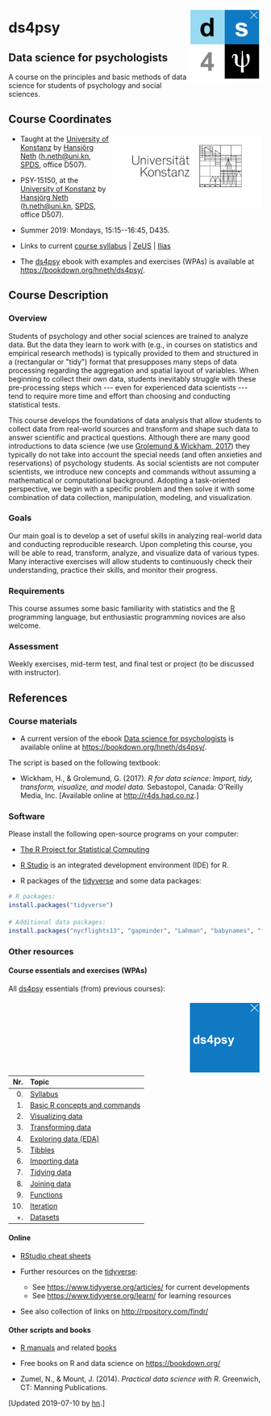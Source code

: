 
<!-- README.md is generated from README.Rmd. Please edit THIS (Rmd) file. -->
<!-- ds4psy logo 1: -->
<a href="https://bookdown.org/hneth/ds4psy/"> <img src = "./images/logo/logo_200_bwg.png" alt = "ds4psy" width = "110px" align = "right" style = "width: 150px; float: right; border:11;"/> </a>

ds4psy
======

Data science for psychologists
------------------------------

A course on the principles and basic methods of data science for students of psychology and social sciences.

Course Coordinates
------------------

<!-- uni.kn logo, but link to SPDS: -->
<!-- ![](./inst/images/uniKn_logo.png) -->
<a href="https://www.spds.uni-konstanz.de/"> <img src = "./inst/images/uniKn_logo.png" alt = "spds.uni.kn" width = "300px" align = "right" style = "width: 300px; float: right; border:20;"/> </a>

-   Taught at the [University of Konstanz](https://www.uni-konstanz.de/) by [Hansjörg Neth](https://neth.de/) (<h.neth@uni.kn>, [SPDS](https://www.spds.uni-konstanz.de/), office D507).

-   PSY-15150, at the [University of Konstanz](https://www.uni-konstanz.de/) by [Hansjörg Neth](https://neth.de/) (<h.neth@uni.kn>, [SPDS](https://www.spds.uni-konstanz.de/), office D507).
-   Summer 2019: Mondays, 15:15--16:45, D435.
-   Links to current [course syllabus](http://rpository.com/ds4psy/) | [ZeUS](https://zeus.uni-konstanz.de:443/hioserver/pages/startFlow.xhtml?_flowId=detailView-flow&unitId=5101&periodId=179&navigationPosition=hisinoneLehrorganisation,examEventOverviewOwn) | [Ilias](https://ilias.uni-konstanz.de/ilias/goto_ilias_uni_crs_863036.html)
-   The [ds4psy](https://bookdown.org/hneth/ds4psy/) ebook with examples and exercises (WPAs) is available at <https://bookdown.org/hneth/ds4psy/>.

<!-- 

* Spring/summer 2018: Mondays, 13:30-15:00, C511 (from 2018.04.16 to 2018.07.16) 
* Links to [ZeUS](https://zeus.uni-konstanz.de:443/hioserver/pages/startFlow.xhtml?_flowId=showEvent-flow&unitId=5101&termYear=2018&termTypeValueId=1&navigationPosition=hisinoneLehrorganisation,examEventOverviewOwn) and [Ilias](https://ilias.uni-konstanz.de/ilias/goto_ilias_uni_crs_758039.html)

* Winter/spring 2019: Mondays, 13:30-15:00, C511 (from 2018.10.22 to 2019.02.11) 
* Links to current [course syllabus](http://rpository.com/ds4psy/) | [ZeUS](https://zeus.uni-konstanz.de/hioserver/pages/startFlow.xhtml?_flowId=detailView-flow&unitId=5101&periodId=78&navigationPosition=hisinoneLehrorganisation,examEventOverviewOwn) |  [Ilias](https://ilias.uni-konstanz.de/ilias/goto_ilias_uni_crs_809936.html) 

-->
Course Description
------------------

### Overview

Students of psychology and other social sciences are trained to analyze data. But the data they learn to work with (e.g., in courses on statistics and empirical research methods) is typically provided to them and structured in a (rectangular or "tidy") format that presupposes many steps of data processing regarding the aggregation and spatial layout of variables. When beginning to collect their own data, students inevitably struggle with these pre-processing steps which --- even for experienced data scientists --- tend to require more time and effort than choosing and conducting statistical tests.

This course develops the foundations of data analysis that allow students to collect data from real-world sources and transform and shape such data to answer scientific and practical questions. Although there are many good introductions to data science (we use [Grolemund & Wickham, 2017](http://r4ds.had.co.nz/)) they typically do not take into account the special needs (and often anxieties and reservations) of psychology students. As social scientists are not computer scientists, we introduce new concepts and commands without assuming a mathematical or computational background. Adopting a task-oriented perspective, we begin with a specific problem and then solve it with some combination of data collection, manipulation, modeling, and visualization.

### Goals

Our main goal is to develop a set of useful skills in analyzing real-world data and conducting reproducible research. Upon completing this course, you will be able to read, transform, analyze, and visualize data of various types. Many interactive exercises will allow students to continuously check their understanding, practice their skills, and monitor their progress.

### Requirements

This course assumes some basic familiarity with statistics and the [R](http://www.r-project.org/) programming language, but enthusiastic programming novices are also welcome.

### Assessment

Weekly exercises, mid-term test, and final test or project (to be discussed with instructor).

References
----------

### Course materials

-   A current version of the ebook [Data science for psychologists](https://bookdown.org/hneth/ds4psy/) is available online at
    <https://bookdown.org/hneth/ds4psy/>.

The script is based on the following textbook:

-   Wickham, H., & Grolemund, G. (2017). *R for data science: Import, tidy, transform, visualize, and model data.* Sebastopol, Canada: O'Reilly Media, Inc. \[Available online at <http://r4ds.had.co.nz>.\]

### Software

Please install the following open-source programs on your computer:

-   [The R Project for Statistical Computing](http://www.r-project.org/)

-   [R Studio](http://www.rstudio.com/) is an integrated development environment (IDE) for R.

-   R packages of the [tidyverse](https://www.tidyverse.org/) and some data packages:

``` r
# R packages:
install.packages("tidyverse")

# Additional data packages:
install.packages("nycflights13", "gapminder", "Lahman", "babynames", "fueleconomy")
```

### Other resources

#### Course essentials and exercises (WPAs)

<!-- Table with links: -->
All [ds4psy](http://rpository.com/ds4psy/) essentials (from) previous courses):

<!-- ds4psy logo: -->
<a href="https://bookdown.org/hneth/ds4psy/"> <img src = "./images/logo/ds4psy_150_left.png" alt = "ds4psy" width = "110px" align = "right" style = "width: 150px; float: right; border:11;"/> </a>

|  Nr.| Topic                                                                               |
|----:|:------------------------------------------------------------------------------------|
|   0.| [Syllabus](http://rpository.com/ds4psy/)                                            |
|   1.| [Basic R concepts and commands](http://rpository.com/ds4psy/essentials/basics.html) |
|   2.| [Visualizing data](http://rpository.com/ds4psy/essentials/visualize.html)           |
|   3.| [Transforming data](http://rpository.com/ds4psy/essentials/transform.html)          |
|   4.| [Exploring data (EDA)](http://rpository.com/ds4psy/essentials/explore.html)         |
|   5.| [Tibbles](http://rpository.com/ds4psy/essentials/tibbles.html)                      |
|   6.| [Importing data](http://rpository.com/ds4psy/essentials/import.html)                |
|   7.| [Tidying data](http://rpository.com/ds4psy/essentials/tidy.html)                    |
|   8.| [Joining data](http://rpository.com/ds4psy/essentials/join.html)                    |
|   9.| [Functions](http://rpository.com/ds4psy/essentials/function.html)                   |
|  10.| [Iteration](http://rpository.com/ds4psy/essentials/iteration.html)                  |
|   +.| [Datasets](http://rpository.com/ds4psy/essentials/datasets.html)                    |

<!--
Nr. | Topic       |
---:|:------------| 
0.  | [Syllabus](http://rpository.com/ds4psy/) | 
1.  | [Basic R concepts and commands](http://rpository.com/ds4psy/essentials/basics.html) | 
2.  | [Visualizing data](http://rpository.com/ds4psy/essentials/visualize.html) | 
3.  | [Transforming data](http://rpository.com/ds4psy/essentials/transform.html) |
4.  | [Exploring data (EDA)](http://rpository.com/ds4psy/essentials/explore.html) | 
5.  | [Tibbles](http://rpository.com/ds4psy/essentials/tibbles.html) |
6.  | [Importing data](http://rpository.com/ds4psy/essentials/import.html) |
7.  | [Tidying data](http://rpository.com/ds4psy/essentials/tidy.html) |
8.  | [Joining data](http://rpository.com/ds4psy/essentials/join.html) |
9.  | [Functions](http://rpository.com/ds4psy/essentials/function.html) |
10. | [Iteration](http://rpository.com/ds4psy/essentials/iteration.html) |
+.  | [Datasets](http://rpository.com/ds4psy/essentials/datasets.html) | 
-->
#### Online

-   [RStudio cheat sheets](https://www.rstudio.com/resources/cheatsheets/)

-   Further resources on the [tidyverse](https://www.tidyverse.org/):
    -   See <https://www.tidyverse.org/articles/> for current developments
    -   See <https://www.tidyverse.org/learn/> for learning resources
-   See also collection of links on <http://rpository.com/findr/>

#### Other scripts and books

-   [R manuals](https://cran.r-project.org/manuals.html) and related [books](https://www.r-project.org/doc/bib/R-books.html)

-   Free books on R and data science on <https://bookdown.org/>

-   Zumel, N., & Mount, J. (2014). *Practical data science with R*. Greenwich, CT: Manning Publications.

<!-- Update: -->
\[Updated 2019-07-10 by [hn](https://neth.de).\]

<!-- eof. -->
